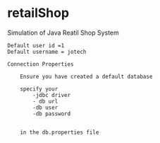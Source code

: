 # retailShop
Simulation of Java Reatil Shop System
    
    Default user id =1
    Default username = jotech
    
    Connection Properties
    
        Ensure you have created a default database
        
        specify your 
            -jdbc driver 
            - db url
            -db user
            -db password
        
        
        in the db.properties file
        
        
